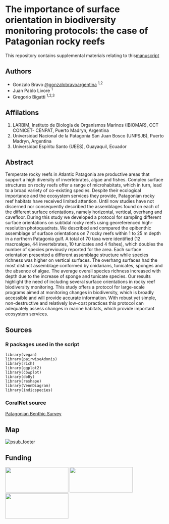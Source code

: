 
# The importance of surface orientation in biodiversity monitoring protocols: the case of Patagonian rocky reefs

This repository contains supplemental materials relating to this[manuscript](https://www.frontiersin.org/articles/10.3389/fmars.2020.578595/full?&utm_source=Email_to_authors_&utm_medium=Email&utm_content=T1_11.5e1_author&utm_campaign=Email_publication&field=&journalName=Frontiers_in_Marine_Science&id=578595)

## Authors

* Gonzalo Bravo [@gonzalobravoargentina](https://github.com/gonzalobravoargentina) <sup>1,2</sup>
* Juan Pablo Livore  <sup>1</sup>
* Gregorio Bigatti  <sup>1,2,3</sup>

## Affilations 

1. LARBIM, Instituto de Biología de Organismos Marinos (IBIOMAR), CCT CONICET- CENPAT, Puerto Madryn, Argentina
2. Universidad Nacional de la Patagonia San Juan Bosco (UNPSJB), Puerto Madryn, Argentina
3. Universidad Espíritu Santo (UEES), Guayaquil, Ecuador 

## Abstract
Temperate rocky reefs in Atlantic Patagonia are productive areas that support a high diversity of invertebrates, algae and fishes. Complex surface structures on rocky reefs offer a range of microhabitats, which in turn, lead to a broad variety of co-existing species. Despite their ecological importance and the ecosystem services they provide, Patagonian rocky reef habitats have received limited attention. Until now studies have not discerned nor consequently described the assemblages found on each of the different surface orientations, namely horizontal, vertical, overhang and cavefloor. During this study we developed a protocol for sampling different surface orientations on subtidal rocky reefs using georeferenced high-resolution photoquadrats. We described and compared the epibenthic assemblage of surface orientations on 7 rocky reefs within 1 to 25 m depth in a northern Patagonia gulf. A total of 70 taxa were identified (12 macroalgae, 44 invertebrates, 10 tunicates and 4 fishes), which doubles the number of species previously reported for the area. Each surface orientation presented a different assemblage structure while species richness was higher on vertical surfaces. The overhang surfaces had the most distinct assemblage conformed by cnidarians, tunicates, sponges and the absence of algae. The average overall species richness increased with depth due to the increase of sponge and tunicate species. Our results highlight the need of including several surface orientations in rocky reef biodiversity monitoring. This study offers a protocol for large-scale programs aimed at monitoring changes in biodiversity, which is broadly accessible and will provide accurate information. With robust yet simple, non-destructive and relatively low-cost practices this protocol can adequately assess changes in marine habitats, which provide important ecosystem services. 

## Sources
### R packages used in the script 

```
library(vegan)
library(pairwiseAdonis)
library(rich)
library(ggplot2)
library(cowplot)
library(doBy)
library(reshape)
library(VennDiagram)
library(indicspecies)
```

### CoralNet source

[Patagonian Benthic Survey](https://coralnet.ucsd.edu/source/1054/)



## Map
![psub_footer](https://github.com/gonzalobravoargentina/SupplementaryMaterials_Bravoet.al.2020/blob/master/Mapa_pardelas_sites.png)



## Funding 
<img src="https://www.proyectosub.org.ar/wp-content/uploads/2020/10/waitt.png" width="200" height="80">
<img src="https://www.conicet.gov.ar/wp-content/uploads/logo-CONICET_opt.png" width="200" height="80">
<img src="https://www.proyectosub.org.ar/wp-content/uploads/2020/04/logoletras_org.png" width="200" height="80">

